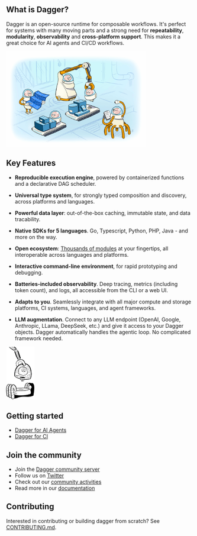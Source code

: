 ## What is Dagger?

Dagger is an open-source runtime for composable workflows. It's perfect for systems with many moving parts and a strong need for **repeatability**, **modularity**, **observability** and **cross-platform support**. This makes it a great choice for AI agents and CI/CD workflows.

<img src="docs/static/img/dagger-factory.jpg" width="75%">

## Key Features

- **Reproducible execution engine**, powered by containerized functions and a declarative DAG scheduler.

- **Universal type system**, for strongly typed composition and discovery, across platforms and languages.

- **Powerful data layer**: out-of-the-box caching, immutable state, and data tracability.

- **Native SDKs for 5 languages**. Go, Typescript, Python, PHP, Java - and more on the way.

- **Open ecosystem**: [Thousands of modules](https://daggerverse.dev) at your fingertips, all interoperable across languages and platforms.

- **Interactive command-line environment**, for rapid prototyping and debugging.

- **Batteries-included observability**. Deep tracing, metrics (including token count), and logs, all accessible from the CLI or a web UI.

- **Adapts to you**. Seamlessly integrate with all major compute and storage platforms, CI systems, languages, and agent frameworks.

- **LLM augmentation**. Connect to any LLM endpoint (OpenAI, Google, Anthropic, LLama, DeepSeek, etc.) and give it access to your Dagger objects. Dagger automatically handles the agentic loop. No complicated framework needed.

<img src="docs/static/img/spider-robot-1.svg" width="15%">

## Getting started

- [Dagger for AI Agents](https://docs.dagger.io/ai-agents)
- [Dagger for CI](https://docs.dagger.io/quickstart)

## Join the community

* Join the [Dagger community server](https://discord.gg/NpzVhsGnZu)
* Follow us on [Twitter](https://twitter.com/dagger_io)
* Check out our [community activities](https://dagger.io/community)
* Read more in our [documentation](https://docs.dagger.io)

## Contributing

Interested in contributing or building dagger from scratch? See
[CONTRIBUTING.md](https://github.com/dagger/dagger/tree/main/CONTRIBUTING.md).
